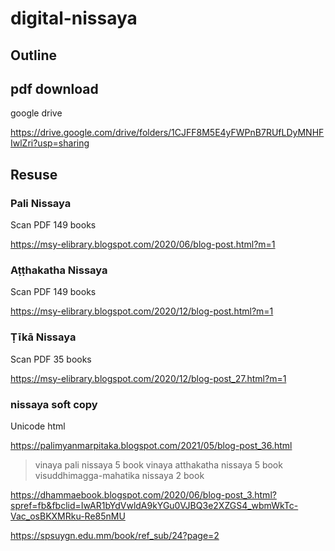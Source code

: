 # digital-nissaya

## Outline


## pdf download

google drive

https://drive.google.com/drive/folders/1CJFF8M5E4yFWPnB7RUfLDyMNHFIwlZri?usp=sharing

## Resuse

### Pali Nissaya

Scan PDF 149 books

https://msy-elibrary.blogspot.com/2020/06/blog-post.html?m=1

### Aṭṭhakatha Nissaya

Scan PDF 149 books

https://msy-elibrary.blogspot.com/2020/12/blog-post.html?m=1

### Ṭīkā Nissaya

Scan PDF 35 books

https://msy-elibrary.blogspot.com/2020/12/blog-post_27.html?m=1

### nissaya soft copy

Unicode html

https://palimyanmarpitaka.blogspot.com/2021/05/blog-post_36.html

>vinaya pali nissaya 5 book
>vinaya atthakatha nissaya 5 book
>visuddhimagga-mahatika nissaya 2 book

https://dhammaebook.blogspot.com/2020/06/blog-post_3.html?spref=fb&fbclid=IwAR1bYdVwldA9kYGu0VJBQ3e2XZGS4_wbmWkTc-Vac_osBKXMRku-Re85nMU


https://spsuygn.edu.mm/book/ref_sub/24?page=2